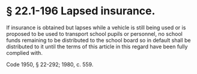 # § 22.1-196 Lapsed insurance.

<p>If insurance is obtained but lapses while a vehicle is still being used or is proposed to be used to transport school pupils or personnel, no school funds remaining to be distributed to the school board so in default shall be distributed to it until the terms of this article in this regard have been fully complied with.</p><p>Code 1950, § 22-292; 1980, c. 559.</p>